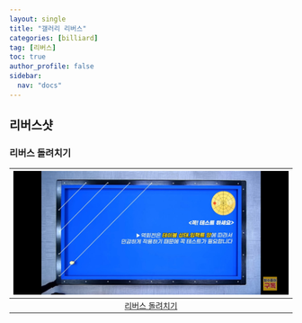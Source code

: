 ```yaml
---
layout: single
title: "갤러리 리버스"
categories: [billiard]
tag: [리버스]
toc: true
author_profile: false
sidebar:
  nav: "docs"
---
```


## 리버스샷

### 리버스 돌려치기

| [![리버스 돌려치기](/images/%EB%A6%AC%EB%B2%84%EC%8A%A4%20%EB%8F%8C%EB%A0%A4%EC%B9%98%EA%B8%B0.png)](/images/%EB%A6%AC%EB%B2%84%EC%8A%A4%20%EB%8F%8C%EB%A0%A4%EC%B9%98%EA%B8%B0.png) |
| :---: |
| [리버스 돌려치기](https://youtu.be/https://youtu.be/qvxW5uwo2Xw) |
